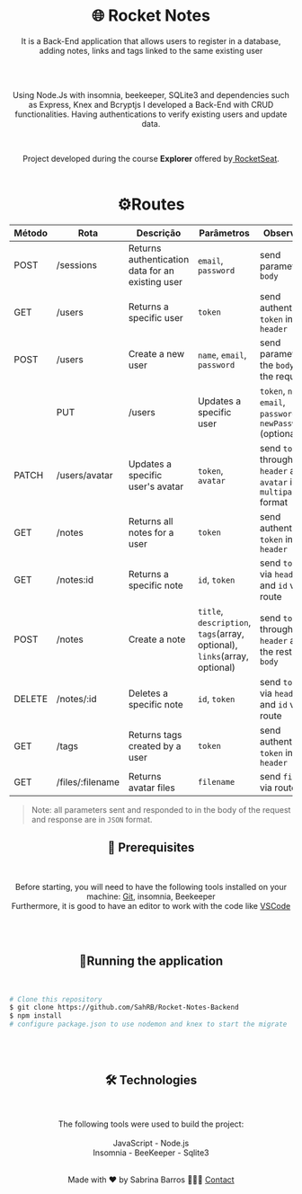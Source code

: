 <h1 align="center">🌐 Rocket Notes</h1>

<p align="center">It is a Back-End application that allows users to register in a database, adding notes, links and tags linked to the same existing user</p>
<br/>
<br/>
<p align="center">Using Node.Js with insomnia, beekeeper, SQLite3 and dependencies such as Express, Knex and Bcryptjs I developed a Back-End with CRUD functionalities. Having authentications to verify existing users and update data.</p>
<br/>

<p align="center">Project developed during the course <strong>Explorer</strong> offered by<a href="https://app.rocketseat.com.br/"> RocketSeat</a>.<br/>
<br/>


<h1 align="center">⚙️Routes</h1>



| Método | Rota	| Descrição	| Parâmetros | Observação |
| --- | --- | --- | --- | --- |
| POST | /sessions | Returns authentication data for an existing user | `email`, `password` | send parameters in `body` | 
| GET	| /users	| Returns a specific user	| `token` |	send authentication `token` in `header` |
| POST | /users | Create a new user | `name`, `email`, `password` | send parameters in the `body` of the request |
|| PUT | /users | Updates a specific user | `token`, `name`, `email`, `password`, `newPassword` (optional) | send `token` through `header` and the rest in `body` |
| PATCH | /users/avatar | Updates a specific user's avatar | `token`, `avatar` | send `token` through `header` and `avatar` in `multipart` format |
| GET | /notes | Returns all notes for a user | `token` | send authentication `token` in `header` |
| GET | /notes:id | Returns a specific note | `id`, `token` |  send `token` via `header` and `id` via route |
| POST | /notes | Create a note | `title`, `description`, `tags`(array, optional), `links`(array, optional) | send `token` through `header` and the rest in `body` |
| DELETE | /notes/:id | Deletes a specific note | `id`, `token` | send `token` via `header` and `id` via route |
| GET | /tags | Returns tags created by a user | `token` | send authentication `token` in `header` |
| GET | /files/:filename | Returns avatar files | `filename` | send `filename` via route |


> Note: all parameters sent and responded to in the body of the request and response are in `JSON` format.


<h2 align="center">🧱 Prerequisites</h2>
<br/>

<p align="center">Before starting, you will need to have the following tools installed on your machine: <a href="https://git-scm.com">Git</a>, insomnia, Beekeeper <br/>
Furthermore, it is good to have an editor to work with the code like <a href="https://code.visualstudio.com/">VSCode</a></p>
<br/>
<br/>
<h2 align="center">🎲Running the application</h2>
<br/>

<p align="center">

```bash
# Clone this repository
$ git clone https://github.com/SahRB/Rocket-Notes-Backend
$ npm install 
# configure package.json to use nodemon and knex to start the migrate

```
</p>
<br/>
<br/>

<h2 align="center">🛠 Technologies</h2>
<br/>

<p align="center">The following tools were used to build the project:<br/>
<br/>  
JavaScript - Node.js
<br/>
Insomnia - BeeKeeper - Sqlite3
<br/>
<br/>

<p align="center">Made with ❤️ by Sabrina Barros 💁🏻‍♀️ <a href="https://www.linkedin.com/in/sabrina-barrosz/">Contact</a></p>
